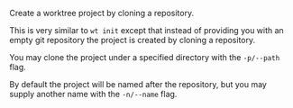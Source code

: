 Create a worktree project by cloning a repository.

This is very similar to `wt init` except that instead of providing you with an
empty git repository the project is created by cloning a repository.

You may clone the project under a specified directory with the `-p/--path` flag.

By default the project will be named after the repository, but you may supply
another name with the `-n/--name` flag.
